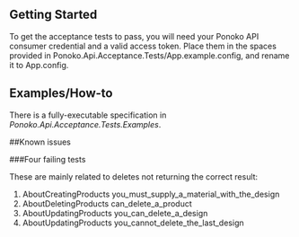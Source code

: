 ## Getting Started

To get the acceptance tests to pass, you will need your Ponoko API consumer credential and a valid access token. 
Place them in the spaces provided in Ponoko.Api.Acceptance.Tests/App.example.config, and rename it to App.config.

## Examples/How-to

There is a fully-executable specification in *Ponoko.Api.Acceptance.Tests.Examples*.

##Known issues

###Four failing tests

These are mainly related to deletes not returning the correct result:

1. AboutCreatingProducts you_must_supply_a_material_with_the_design
1. AboutDeletingProducts can_delete_a_product
1. AboutUpdatingProducts you_can_delete_a_design
1. AboutUpdatingProducts you_cannot_delete_the_last_design  
